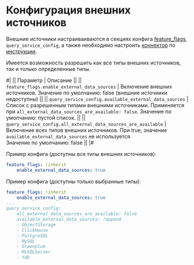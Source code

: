 # Конфигурация внешних источников

Внешние источники настраиваиваются в секциях конфига [feature_flags](../../reference/configuration/feature_flags.md), `query_service_config`, а также необходимо настроить [коннектор](architecture.md#connectors) по [инструкции](../../devops/deployment-options/manual/federated-queries/connector-deployment.md).

Имеется возможность разрешить как все типы внешних источников, так и только определенные типы. 

#|
|| Параметр | Описание ||
|| `feature_flags.enable_external_data_sources` 
| Включение внешних источников. 
Значение по умолчанию: false (внешние источники недоступны) ||
|| `query_service_config.available_external_data_sources` 
| Список с разрешенным типами внешними источниками. 
Применяется при `all_external_data_sources_are_available: false`.
Значение по умолчанию: пустой список. ||
|| `query_service_config.all_external_data_sources_are_available` 
| Включение всех типов внешних источников. 
При true, значение `available_external_data_sources` не используется.  
Значение по умолчанию: false ||
|#

Пример конфига (доступны все типы внешних источников):
```yaml
feature_flags: !inherit
    enable_external_data_sources: true
```

Пример конфига (доступны только выбранные типы):
```yaml
feature_flags: !inherit
    enable_external_data_sources: true
...
query_service_config:
    all_external_data_sources_are_available: false
    available_external_data_sources: !append
    - ObjectStorage
    - ClickHouse
    - PostgreSQL
    - MySQL
    - Greenplum
    - MsSQLServer
    - Ydb
```

